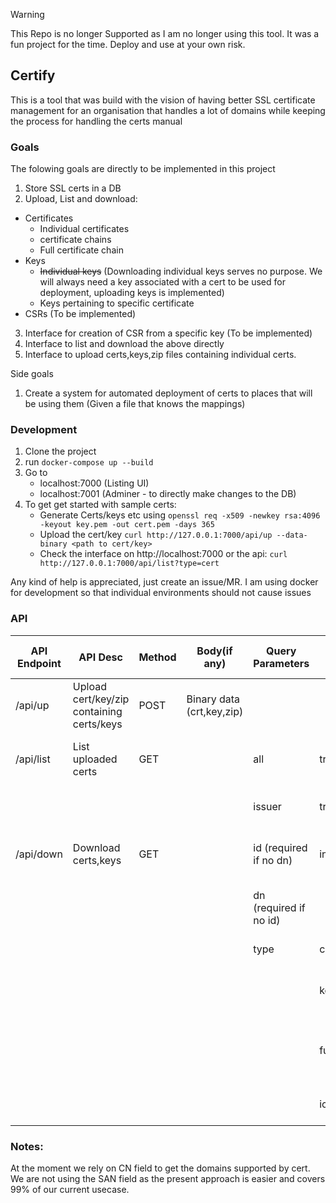 > [!WARNING]  
> This Repo is no longer Supported as I am no longer using this tool. It was a fun project for the time.
> Deploy and use at your own risk.

## Certify

This is a tool that was build with the vision of having better SSL certificate management for an organisation that
handles a lot of domains while keeping the process for handling the certs manual

### Goals

The folowing goals are directly to be implemented in this project

1. Store SSL certs in a DB
2. Upload, List and download:
  * Certificates
    - Individual certificates
    - certificate chains
    - Full certificate chain
  * Keys
    - ~~Individual keys~~ (Downloading individual keys serves no purpose. We will always need a key associated with a cert to be used for deployment, uploading keys is implemented)
    - Keys pertaining to specific certificate
  * CSRs (To be implemented)
3. Interface for creation of CSR from a specific key (To be implemented)
4. Interface to list and download the above directly
5. Interface to upload certs,keys,zip files containing individual certs.

Side goals

1. Create a system for automated deployment of certs to places that will be using them (Given a file that knows the mappings)

### Development

1. Clone the project
2. run `docker-compose up --build`
3. Go to
   - localhost:7000 (Listing UI)
   - localhost:7001 (Adminer - to directly make changes to the DB)
4. To get get started with sample certs:
   - Generate Certs/keys etc using `openssl req -x509 -newkey rsa:4096 -keyout key.pem -out cert.pem -days 365`
   - Upload the cert/key `curl http://127.0.0.1:7000/api/up --data-binary <path to cert/key>`
   - Check the interface on http://localhost:7000 or the api: `curl http://127.0.0.1:7000/api/list?type=cert`

Any kind of help is appreciated, just create an issue/MR.
I am using docker for development so that individual environments should not cause issues

### API
| API Endpoint |                 API Desc                  | Method |       Body(if any)        |    Query Parameters     | Query Param Values |                     Query Param Description                     |
|--------------|-------------------------------------------|--------|---------------------------|-------------------------|--------------------|-----------------------------------------------------------------|
| /api/up      | Upload cert/key/zip containing certs/keys | POST   | Binary data (crt,key,zip) |                         |                    |                                                                 |
| /api/list    | List uploaded certs                       | GET    |                           | all                     | true               | List all certs (including ones without key)                     |
|              |                                           |        |                           | issuer                  | true               | Add an "issuer" field to output data                            |
| /api/down    | Download certs,keys                       | GET    |                           | id (required if no dn)  | int                | Download cert with the corresponding id                         |
|              |                                           |        |                           | dn (required if no id) | <domain name>      | Download best match cert for the domain                         |
|              |                                           |        |                           | type                    | cert(defult)       | Download single cert                                            |
|              |                                           |        |                           |                         | key                | Download key corresponding to selected cert                     |
|              |                                           |        |                           |                         | fullchain          | Download a full chain cert (if all certs in chain are uploaded) |
|              |                                           |        |                           |                         | ic                 | Download Intermediate Cert                                      |


### Notes:

At the moment we rely on CN field to get the domains supported by cert.
We are not using the SAN field as the present approach is easier and
covers 99% of our current usecase.

